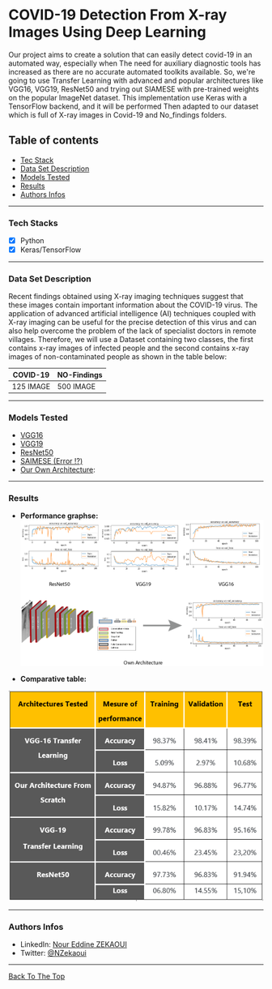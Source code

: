 # COVID-19 Detection From X-ray Images Using Deep Learning 
Our project aims to create a solution that can easily detect covid-19 in an automated way, especially when The need for auxiliary diagnostic tools has increased as there are no accurate automated toolkits available. So, we're going to use Transfer Learning with advanced and popular architectures like VGG16, VGG19, ResNet50 and trying out SIAMESE with pre-trained weights on the popular ImageNet dataset. This implementation use Keras with a TensorFlow backend, and it will be performed Then adapted to our dataset which is full of X-ray images in Covid-19 and No_findings folders.

## Table of contents
- [Tec Stack](#tech-stacks)
- [Data Set Description](#data-set-description)
- [Models Tested](#models-tested)
- [Results](#results)
- [Authors Infos](#authors-infos)

---
### Tech Stacks
* [x] Python
* [x] Keras/TensorFlow

---

### Data Set Description
Recent findings obtained using X-ray imaging techniques suggest that these images contain important information about the COVID-19 virus. The application of advanced artificial intelligence (AI) techniques coupled with X-ray imaging can be useful for the precise detection of this virus and can also help overcome the problem of the lack of specialist doctors in remote villages. Therefore, we will use a Dataset containing two classes, the first contains x-ray images of infected people and the second contains x-ray images of non-contaminated people as shown in the table below:
<table>
  <thead>
     <tr><th> COVID-19 </th> <th> NO-Findings </th></tr>
  </thead>
  <tr>
    <td>125 IMAGE</td>
    <td>500 IMAGE</td>
  </tr>
</table>
 
---
### Models Tested
 - [VGG16](https://github.com/zekaouinoureddine/COVID-19-DETECTION-FROM-X-RAY/blob/main/Covid19Detection_VGG16.ipynb)
 - [VGG19](https://github.com/zekaouinoureddine/COVID-19-DETECTION-FROM-X-RAY/blob/main/Covid19Detection_VGG19.ipynb)
 - [ResNet50](https://github.com/zekaouinoureddine/COVID-19-DETECTION-FROM-X-RAY/blob/main/Covid19Detection_ResNet50.ipynb)
 - [SAIMESE (Error ⁉️)](https://github.com/zekaouinoureddine/COVID-19-DETECTION-FROM-X-RAY/blob/main/Covid19Detection_SIAMESE.ipynb)
 - [Our Own Architecture](https://github.com/zekaouinoureddine/COVID-19-DETECTION-FROM-X-RAY/blob/main/Covid19Detection_Own%20Architecture.ipynb): 

---
### Results
 - **Performance graphse:**
![](results.png)


 - **Comparative table:** 

![](tableResults.PNG)

---
### Authors Infos
- LinkedIn: [Nour Eddine ZEKAOUI](https://www.linkedin.com/in/nour-eddine-zekaoui-ba43b1177/)
- Twitter: [@NZekaoui](https://twitter.com/NZekaoui)
---
 
[Back To The Top](#covid-19-detection-from-x-ray-images-using-deep-learning)
 
